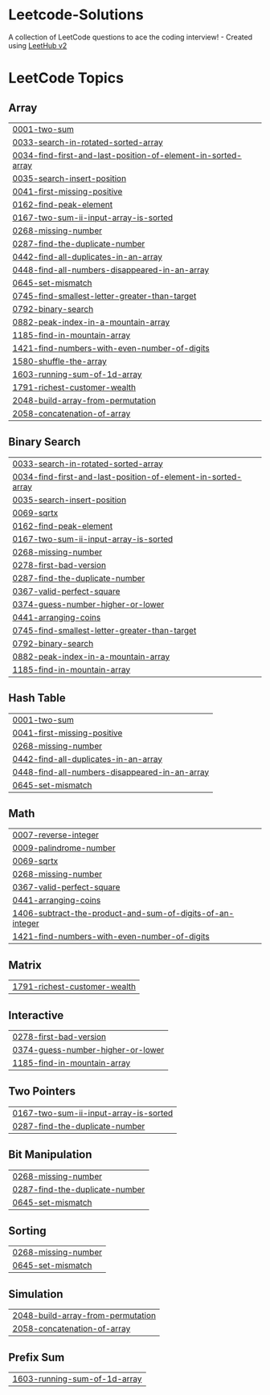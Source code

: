 # Leetcode-Solutions
A collection of LeetCode questions to ace the coding interview! - Created using [LeetHub v2](https://github.com/arunbhardwaj/LeetHub-2.0)

<!---LeetCode Topics Start-->
# LeetCode Topics
## Array
|  |
| ------- |
| [0001-two-sum](https://github.com/divyanshuchander/Leetcode-Solutions/tree/master/0001-two-sum) |
| [0033-search-in-rotated-sorted-array](https://github.com/divyanshuchander/Leetcode-Solutions/tree/master/0033-search-in-rotated-sorted-array) |
| [0034-find-first-and-last-position-of-element-in-sorted-array](https://github.com/divyanshuchander/Leetcode-Solutions/tree/master/0034-find-first-and-last-position-of-element-in-sorted-array) |
| [0035-search-insert-position](https://github.com/divyanshuchander/Leetcode-Solutions/tree/master/0035-search-insert-position) |
| [0041-first-missing-positive](https://github.com/divyanshuchander/Leetcode-Solutions/tree/master/0041-first-missing-positive) |
| [0162-find-peak-element](https://github.com/divyanshuchander/Leetcode-Solutions/tree/master/0162-find-peak-element) |
| [0167-two-sum-ii-input-array-is-sorted](https://github.com/divyanshuchander/Leetcode-Solutions/tree/master/0167-two-sum-ii-input-array-is-sorted) |
| [0268-missing-number](https://github.com/divyanshuchander/Leetcode-Solutions/tree/master/0268-missing-number) |
| [0287-find-the-duplicate-number](https://github.com/divyanshuchander/Leetcode-Solutions/tree/master/0287-find-the-duplicate-number) |
| [0442-find-all-duplicates-in-an-array](https://github.com/divyanshuchander/Leetcode-Solutions/tree/master/0442-find-all-duplicates-in-an-array) |
| [0448-find-all-numbers-disappeared-in-an-array](https://github.com/divyanshuchander/Leetcode-Solutions/tree/master/0448-find-all-numbers-disappeared-in-an-array) |
| [0645-set-mismatch](https://github.com/divyanshuchander/Leetcode-Solutions/tree/master/0645-set-mismatch) |
| [0745-find-smallest-letter-greater-than-target](https://github.com/divyanshuchander/Leetcode-Solutions/tree/master/0745-find-smallest-letter-greater-than-target) |
| [0792-binary-search](https://github.com/divyanshuchander/Leetcode-Solutions/tree/master/0792-binary-search) |
| [0882-peak-index-in-a-mountain-array](https://github.com/divyanshuchander/Leetcode-Solutions/tree/master/0882-peak-index-in-a-mountain-array) |
| [1185-find-in-mountain-array](https://github.com/divyanshuchander/Leetcode-Solutions/tree/master/1185-find-in-mountain-array) |
| [1421-find-numbers-with-even-number-of-digits](https://github.com/divyanshuchander/Leetcode-Solutions/tree/master/1421-find-numbers-with-even-number-of-digits) |
| [1580-shuffle-the-array](https://github.com/divyanshuchander/Leetcode-Solutions/tree/master/1580-shuffle-the-array) |
| [1603-running-sum-of-1d-array](https://github.com/divyanshuchander/Leetcode-Solutions/tree/master/1603-running-sum-of-1d-array) |
| [1791-richest-customer-wealth](https://github.com/divyanshuchander/Leetcode-Solutions/tree/master/1791-richest-customer-wealth) |
| [2048-build-array-from-permutation](https://github.com/divyanshuchander/Leetcode-Solutions/tree/master/2048-build-array-from-permutation) |
| [2058-concatenation-of-array](https://github.com/divyanshuchander/Leetcode-Solutions/tree/master/2058-concatenation-of-array) |
## Binary Search
|  |
| ------- |
| [0033-search-in-rotated-sorted-array](https://github.com/divyanshuchander/Leetcode-Solutions/tree/master/0033-search-in-rotated-sorted-array) |
| [0034-find-first-and-last-position-of-element-in-sorted-array](https://github.com/divyanshuchander/Leetcode-Solutions/tree/master/0034-find-first-and-last-position-of-element-in-sorted-array) |
| [0035-search-insert-position](https://github.com/divyanshuchander/Leetcode-Solutions/tree/master/0035-search-insert-position) |
| [0069-sqrtx](https://github.com/divyanshuchander/Leetcode-Solutions/tree/master/0069-sqrtx) |
| [0162-find-peak-element](https://github.com/divyanshuchander/Leetcode-Solutions/tree/master/0162-find-peak-element) |
| [0167-two-sum-ii-input-array-is-sorted](https://github.com/divyanshuchander/Leetcode-Solutions/tree/master/0167-two-sum-ii-input-array-is-sorted) |
| [0268-missing-number](https://github.com/divyanshuchander/Leetcode-Solutions/tree/master/0268-missing-number) |
| [0278-first-bad-version](https://github.com/divyanshuchander/Leetcode-Solutions/tree/master/0278-first-bad-version) |
| [0287-find-the-duplicate-number](https://github.com/divyanshuchander/Leetcode-Solutions/tree/master/0287-find-the-duplicate-number) |
| [0367-valid-perfect-square](https://github.com/divyanshuchander/Leetcode-Solutions/tree/master/0367-valid-perfect-square) |
| [0374-guess-number-higher-or-lower](https://github.com/divyanshuchander/Leetcode-Solutions/tree/master/0374-guess-number-higher-or-lower) |
| [0441-arranging-coins](https://github.com/divyanshuchander/Leetcode-Solutions/tree/master/0441-arranging-coins) |
| [0745-find-smallest-letter-greater-than-target](https://github.com/divyanshuchander/Leetcode-Solutions/tree/master/0745-find-smallest-letter-greater-than-target) |
| [0792-binary-search](https://github.com/divyanshuchander/Leetcode-Solutions/tree/master/0792-binary-search) |
| [0882-peak-index-in-a-mountain-array](https://github.com/divyanshuchander/Leetcode-Solutions/tree/master/0882-peak-index-in-a-mountain-array) |
| [1185-find-in-mountain-array](https://github.com/divyanshuchander/Leetcode-Solutions/tree/master/1185-find-in-mountain-array) |
## Hash Table
|  |
| ------- |
| [0001-two-sum](https://github.com/divyanshuchander/Leetcode-Solutions/tree/master/0001-two-sum) |
| [0041-first-missing-positive](https://github.com/divyanshuchander/Leetcode-Solutions/tree/master/0041-first-missing-positive) |
| [0268-missing-number](https://github.com/divyanshuchander/Leetcode-Solutions/tree/master/0268-missing-number) |
| [0442-find-all-duplicates-in-an-array](https://github.com/divyanshuchander/Leetcode-Solutions/tree/master/0442-find-all-duplicates-in-an-array) |
| [0448-find-all-numbers-disappeared-in-an-array](https://github.com/divyanshuchander/Leetcode-Solutions/tree/master/0448-find-all-numbers-disappeared-in-an-array) |
| [0645-set-mismatch](https://github.com/divyanshuchander/Leetcode-Solutions/tree/master/0645-set-mismatch) |
## Math
|  |
| ------- |
| [0007-reverse-integer](https://github.com/divyanshuchander/Leetcode-Solutions/tree/master/0007-reverse-integer) |
| [0009-palindrome-number](https://github.com/divyanshuchander/Leetcode-Solutions/tree/master/0009-palindrome-number) |
| [0069-sqrtx](https://github.com/divyanshuchander/Leetcode-Solutions/tree/master/0069-sqrtx) |
| [0268-missing-number](https://github.com/divyanshuchander/Leetcode-Solutions/tree/master/0268-missing-number) |
| [0367-valid-perfect-square](https://github.com/divyanshuchander/Leetcode-Solutions/tree/master/0367-valid-perfect-square) |
| [0441-arranging-coins](https://github.com/divyanshuchander/Leetcode-Solutions/tree/master/0441-arranging-coins) |
| [1406-subtract-the-product-and-sum-of-digits-of-an-integer](https://github.com/divyanshuchander/Leetcode-Solutions/tree/master/1406-subtract-the-product-and-sum-of-digits-of-an-integer) |
| [1421-find-numbers-with-even-number-of-digits](https://github.com/divyanshuchander/Leetcode-Solutions/tree/master/1421-find-numbers-with-even-number-of-digits) |
## Matrix
|  |
| ------- |
| [1791-richest-customer-wealth](https://github.com/divyanshuchander/Leetcode-Solutions/tree/master/1791-richest-customer-wealth) |
## Interactive
|  |
| ------- |
| [0278-first-bad-version](https://github.com/divyanshuchander/Leetcode-Solutions/tree/master/0278-first-bad-version) |
| [0374-guess-number-higher-or-lower](https://github.com/divyanshuchander/Leetcode-Solutions/tree/master/0374-guess-number-higher-or-lower) |
| [1185-find-in-mountain-array](https://github.com/divyanshuchander/Leetcode-Solutions/tree/master/1185-find-in-mountain-array) |
## Two Pointers
|  |
| ------- |
| [0167-two-sum-ii-input-array-is-sorted](https://github.com/divyanshuchander/Leetcode-Solutions/tree/master/0167-two-sum-ii-input-array-is-sorted) |
| [0287-find-the-duplicate-number](https://github.com/divyanshuchander/Leetcode-Solutions/tree/master/0287-find-the-duplicate-number) |
## Bit Manipulation
|  |
| ------- |
| [0268-missing-number](https://github.com/divyanshuchander/Leetcode-Solutions/tree/master/0268-missing-number) |
| [0287-find-the-duplicate-number](https://github.com/divyanshuchander/Leetcode-Solutions/tree/master/0287-find-the-duplicate-number) |
| [0645-set-mismatch](https://github.com/divyanshuchander/Leetcode-Solutions/tree/master/0645-set-mismatch) |
## Sorting
|  |
| ------- |
| [0268-missing-number](https://github.com/divyanshuchander/Leetcode-Solutions/tree/master/0268-missing-number) |
| [0645-set-mismatch](https://github.com/divyanshuchander/Leetcode-Solutions/tree/master/0645-set-mismatch) |
## Simulation
|  |
| ------- |
| [2048-build-array-from-permutation](https://github.com/divyanshuchander/Leetcode-Solutions/tree/master/2048-build-array-from-permutation) |
| [2058-concatenation-of-array](https://github.com/divyanshuchander/Leetcode-Solutions/tree/master/2058-concatenation-of-array) |
## Prefix Sum
|  |
| ------- |
| [1603-running-sum-of-1d-array](https://github.com/divyanshuchander/Leetcode-Solutions/tree/master/1603-running-sum-of-1d-array) |
<!---LeetCode Topics End-->